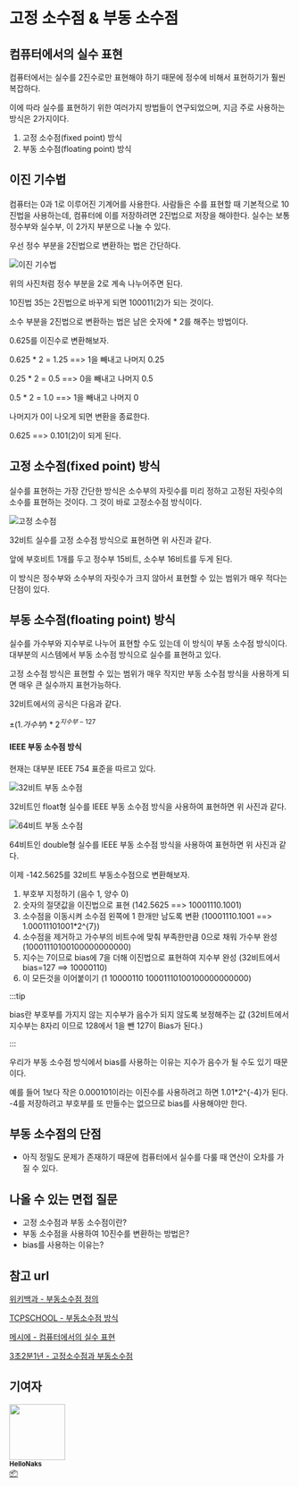 # 고정 소수점 & 부동 소수점



## 컴퓨터에서의 실수 표현

컴퓨터에서는 실수를 2진수로만 표현해야 하기 때문에 정수에 비해서 표현하기가 훨씬 복잡하다.

이에 따라 실수를 표현하기 위한 여러가지 방법들이 연구되었으며, 지금 주로 사용하는 방식은 2가지이다.

1. 고정 소수점(fixed point) 방식
2. 부동 소수점(floating point) 방식



## 이진 기수법

#### 

컴퓨터는 0과 1로 이루어진 기계어를 사용한다. 사람들은 수를 표현할 때 기본적으로 10진법을 사용하는데, 컴퓨터에 이를 저장하려면 2진법으로 저장을 해야한다. 실수는 보통 정수부와 실수부, 이 2가지 부분으로 나눌 수 있다.

우선 정수 부분을 2진법으로 변환하는 법은 간단하다.

![이진 기수법](/img/computer_architecture_and_OS/fixedPoint_floatingPoint/binary_integer.png)

위의 사진처럼 정수 부분을 2로 계속 나누어주면 된다.

10진법 35는 2진법으로 바꾸게 되면 100011(2)가 되는 것이다.

소수 부분을 2진법으로 변환하는 법은 남은 숫자에 * 2를 해주는 방법이다.



0.625를 이진수로 변환해보자.

0.625 * 2 = 1.25 ==> 1을 빼내고 나머지 0.25

0.25 * 2 = 0.5 ==> 0을 빼내고 나머지 0.5

0.5 * 2 = 1.0 ==> 1을 빼내고 나머지 0

나머지가 0이 나오게 되면 변환을 종료한다.

0.625 ==> 0.101(2)이 되게 된다.



## 고정 소수점(fixed point) 방식

#### 

실수를 표현하는 가장 간단한 방식은 소수부의 자릿수를 미리 정하고 고정된 자릿수의 소수를 표현하는 것이다. 그 것이 바로 고정소수점 방식이다.

![고정 소수점](/img/computer_architecture_and_OS/fixedPoint_floatingPoint/fixed_point.png)



32비트 실수를 고정 소수점 방식으로 표현하면 위 사진과 같다.

앞에 부호비트 1개를 두고 정수부 15비트, 소수부 16비트를 두게 된다.

이 방식은 정수부와 소수부의 자릿수가 크지 않아서 표현할 수 있는 범위가 매우 적다는 단점이 있다.



## 부동 소수점(floating point) 방식

실수를 가수부와 지수부로 나누어 표현할 수도 있는데 이 방식이 부동 소수점 방식이다. 대부분의 시스템에서 부동 소수점 방식으로 실수를 표현하고 있다.

고정 소수점 방식은 표현할 수 있는 범위가 매우 작지만 부동 소수점 방식을 사용하게 되면 매우 큰 실수까지 표현가능하다.

32비트에서의 공식은 다음과 같다.

$\pm(1.가수부) * 2^{지수부-127}$



#### IEEE 부동 소수점 방식

현재는 대부분 IEEE 754 표준을 따르고 있다.

![32비트 부동 소수점](/img/computer_architecture_and_OS/fixedPoint_floatingPoint/floating_point.png)

32비트인 float형 실수를 IEEE 부동 소수점 방식을 사용하여 표현하면 위 사진과 같다.

![64비트 부동 소수점](/img/computer_architecture_and_OS/fixedPoint_floatingPoint/floating_point2.png)

64비트인 double형 실수를 IEEE 부동 소수점 방식을 사용하여 표현하면 위 사진과 같다.

이제 -142.5625를 32비트 부동소수점으로 변환해보자.

1. 부호부 지정하기 (음수 1, 양수 0)
2. 숫자의 절댓값을 이진법으로 표현 (142.5625 ==> 10001110.1001)
3. 소수점을 이동시켜 소수점 왼쪽에 1 한개만 남도록 변환 (10001110.1001 ==> 1.00011101001*2^{7})
4. 소수점을 제거하고 가수부의 비트수에 맞춰 부족한만큼 0으로 채워 가수부 완성 (10001110100100000000000)
5. 지수는 7이므로 bias에 7을 더해 이진법으로 표현하여 지수부 완성 (32비트에서 bias=127 ==> 10000110)
6. 이 모든것을 이어붙이기 (1 10000110 10001110100100000000000)

:::tip

bias란 부호부를 가지지 않는 지수부가 음수가 되지 않도록 보정해주는 값 (32비트에서 지수부는 8자리 이므로 128에서 1을 뺀 127이 Bias가 된다.)

:::

우리가 부동 소수점 방식에서 bias를 사용하는 이유는 지수가 음수가 될 수도 있기 때문이다.

예를 들어 1보다 작은 0.000101이라는 이진수를 사용하려고 하면 1.01*2^{-4}가 된다. -4를 저장하려고 부호부를 또 만들수는 없으므로 bias를 사용해야만 한다.



## 부동 소수점의 단점

- 아직 정밀도 문제가 존재하기 때문에 컴퓨터에서 실수를 다룰 때 연산이 오차를 가질 수 있다.



## 나올 수 있는 면접 질문

- 고정 소수점과 부동 소수점이란?
- 부동 소수점을 사용하여 10진수를 변환하는 방법은?
- bias를 사용하는 이유는?



## 참고 url

[위키백과 - 부동소수점 정의](https://ko.wikipedia.org/wiki/%EB%B6%80%EB%8F%99%EC%86%8C%EC%88%98%EC%A0%90)

[TCPSCHOOL - 부동소수점 방식](https://tcpschool.com/cpp/cpp_datatype_floatingPointNumber)

[메시에 - 컴퓨터에서의 실수 표현](https://gsmesie692.tistory.com/94)

[3초2분1년 - 고정소수점과 부동소수점](https://hoodymong.tistory.com/50)



## 기여자


 <td align="center"><a href="https://github.com/HelloNaks"><img src="https://avatars.githubusercontent.com/u/49478141?v=4?s=100" width="100px;" alt=""/><br /><sub><b>HelloNaks</b></sub></a><br /><a href="#platform-HelloNaks" title="Packaging/porting to new platform">📦</a></td>